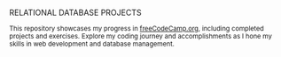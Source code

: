 <div id="readme_title" align="left">
  </br>RELATIONAL DATABASE PROJECTS</br>
</div>

<sub>This repository showcases my progress in <a href="https://www.freecodecamp.org">freeCodeCamp.org</a>, including completed projects and exercises. Explore my coding journey and accomplishments as I hone my skills in web development and database management.</sub>
